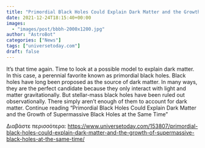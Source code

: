 ```yaml
---
title: "Primordial Black Holes Could Explain Dark Matter and the Growth of Supermassive Black Holes at the Same Time"
date: 2021-12-24T18:15:40+00:00
images:
  - "images/post/bbbh-2000x1200.jpg"
author: "AstroBot"
categories: ["News"]
tags: ["universetoday.com"]
draft: false
---
```


It’s that time again. Time to look at a possible model to explain dark matter. In this case, a perennial favorite known as primordial black holes. Black holes have long been proposed as the source of dark matter. In many ways, they are the perfect candidate because they only interact with light and matter gravitationally. But stellar-mass black holes have been ruled out observationally. There simply aren’t enough of them to account for dark matter. Continue reading “Primordial Black Holes Could Explain Dark Matter and the Growth of Supermassive Black Holes at the Same Time” 

Διαβάστε περισσότερα: https://www.universetoday.com/153807/primordial-black-holes-could-explain-dark-matter-and-the-growth-of-supermassive-black-holes-at-the-same-time/
